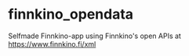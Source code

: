 # finnkino_opendata
Selfmade Finnkino-app using Finnkino's open APIs at https://www.finnkino.fi/xml 
